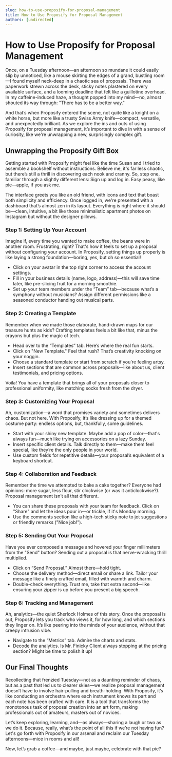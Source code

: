 ```yaml
---
slug: how-to-use-proposify-for-proposal-management
title: How to Use Proposify for Proposal Management
authors: [undirected]
---
```



# How to Use Proposify for Proposal Management 

Once, on a Tuesday afternoon—an afternoon so mundane it could easily slip by unnoticed, like a mouse skirting the edges of a grand, bustling room—I found myself neck-deep in a chaotic sea of proposals. There was paperwork strewn across the desk, sticky notes plastered on every available surface, and a looming deadline that felt like a guillotine overhead. In my caffeine-induced haze, a thought popped into my mind—no, almost shouted its way through: "There has to be a better way."

And that’s when Proposify entered the scene, not quite like a knight on a white horse, but more like a trusty Swiss Army knife—compact, versatile, and unexpectedly brilliant. As we explore the ins and outs of using Proposify for proposal management, it’s important to dive in with a sense of curiosity, like we're unwrapping a new, surprisingly complex gift.

## Unwrapping the Proposify Gift Box

Getting started with Proposify might feel like the time Susan and I tried to assemble a bookshelf without instructions. Believe me, it's far less chaotic, but there’s still a thrill in discovering each nook and cranny. So, step one, familiar through a slightly different lens: Sign up and log in. Easy peasy, like pie—apple, if you ask me. 

The interface greets you like an old friend, with icons and text that boast both simplicity and efficiency. Once logged in, we're presented with a dashboard that’s almost zen in its layout. Everything is right where it should be—clean, intuitive, a bit like those minimalistic apartment photos on Instagram but without the designer pillows.

### Step 1: Setting Up Your Account

Imagine if, every time you wanted to make coffee, the beans were in another room. Frustrating, right? That's how it feels to set up a proposal without configuring your account. In Proposify, setting things up properly is like laying a strong foundation—boring, yes, but oh so essential!

- Click on your avatar in the top right corner to access the account settings.
- Fill in your business details (name, logo, address)—this will save time later, like pre-slicing fruit for a morning smoothie.
- Set up your team members under the “Team” tab—because what’s a symphony without musicians? Assign different permissions like a seasoned conductor handing out musical parts.

### Step 2: Creating a Template

Remember when we made those elaborate, hand-drawn maps for our treasure hunts as kids? Crafting templates feels a bit like that, minus the crayons but plus the magic of tech.

- Head over to the “Templates” tab. Here’s where the real fun starts.
- Click on "New Template." Feel that rush? That’s creativity knocking on your noggin.
- Choose a standard template or start from scratch if you're feeling artsy.
- Insert sections that are common across proposals—like about us, client testimonials, and pricing options. 

Voila! You have a template that brings all of your proposals closer to professional uniformity, like matching socks fresh from the dryer.

### Step 3: Customizing Your Proposal

Ah, customization—a word that promises variety and sometimes delivers chaos. But not here. With Proposify, it’s like dressing up for a themed costume party: endless options, but, thankfully, some guidelines.

- Start with your shiny new template. Maybe add a pop of color—that's always fun—much like trying on accessories on a lazy Sunday.
- Insert specific client details. Talk directly to them—make them feel special, like they’re the only people in your world.
- Use custom fields for repetitive details—your proposal’s equivalent of a keyboard shortcut.
  
### Step 4: Collaboration and Feedback

Remember the time we attempted to bake a cake together? Everyone had opinions: more sugar, less flour, stir clockwise (or was it anticlockwise?). Proposal management isn’t all that different.

- You can share these proposals with your team for feedback. Click on "Share" and let the ideas pour in—or trickle, if it's Monday morning.
- Use the comments section like a high-tech sticky note to jot suggestions or friendly remarks ("Nice job!").

### Step 5: Sending Out Your Proposal

Have you ever composed a message and hovered your finger millimeters from the "Send" button? Sending out a proposal is that nerve-wracking thrill multiplied.

- Click on “Send Proposal.” Almost there—hold tight.
- Choose the delivery method—direct email or share a link. Tailor your message like a finely crafted email, filled with warmth and charm.
- Double-check everything. Trust me, take that extra second—like ensuring your zipper is up before you present a big speech.

### Step 6: Tracking and Management

Ah, analytics—the quiet Sherlock Holmes of this story. Once the proposal is out, Proposify lets you track who views it, for how long, and which sections they linger on. It’s like peering into the minds of your audience, without that creepy intrusion vibe. 

- Navigate to the “Metrics” tab. Admire the charts and stats.
- Decode the analytics. Is Mr. Finicky Client always stopping at the pricing section? Might be time to polish it up!

## Our Final Thoughts

Recollecting that frenzied Tuesday—not as a daunting reminder of chaos, but as a past that led us to clearer skies—we realize proposal management doesn’t have to involve hair-pulling and breath-holding. With Proposify, it’s like conducting an orchestra where each instrument knows its part and each note has been crafted with care. It is a tool that transforms the monotonous task of proposal creation into an art form, making professionals out of amateurs, masters out of novices.

Let’s keep exploring, learning, and—as always—sharing a laugh or two as we do it. Because, really, what’s the point of all this if we’re not having fun? Let's go forth with Proposify in our arsenal and reclaim our Tuesday afternoons—mice in rooms and all!

Now, let’s grab a coffee—and maybe, just maybe, celebrate with that pie?